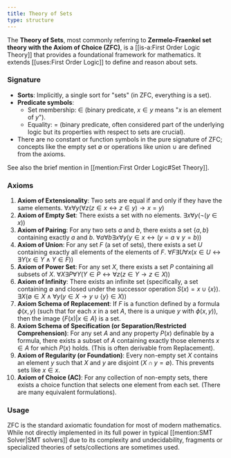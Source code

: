 ```yaml
---
title: Theory of Sets
type: structure
---
```

The **Theory of Sets**, most commonly referring to **Zermelo-Fraenkel set theory with the Axiom of Choice (ZFC)**, is a [[is-a:First Order Logic Theory]] that provides a foundational framework for mathematics. It extends [[uses:First Order Logic]] to define and reason about sets.

### Signature
-   **Sorts**: Implicitly, a single sort for "sets" (in ZFC, everything is a set).
-   **Predicate symbols**:
    -   Set membership: $\in$ (binary predicate, $x \in y$ means "$x$ is an element of $y$").
    -   Equality: $=$ (binary predicate, often considered part of the underlying logic but its properties with respect to sets are crucial).
-   There are no constant or function symbols in the pure signature of ZFC; concepts like the empty set $\emptyset$ or operations like union $\cup$ are defined from the axioms.

See also the brief mention in [[mention:First Order Logic#Set Theory]].

### Axioms
1.  **Axiom of Extensionality**: Two sets are equal if and only if they have the same elements.
    $\forall x \forall y (\forall z (z \in x \leftrightarrow z \in y) \rightarrow x = y)$
2.  **Axiom of Empty Set**: There exists a set with no elements.
    $\exists x \forall y (\neg (y \in x))$
3.  **Axiom of Pairing**: For any two sets $a$ and $b$, there exists a set $\{a, b\}$ containing exactly $a$ and $b$.
    $\forall a \forall b \exists x \forall y (y \in x \leftrightarrow (y=a \lor y=b))$
4.  **Axiom of Union**: For any set $F$ (a set of sets), there exists a set $U$ containing exactly all elements of the elements of $F$.
    $\forall F \exists U \forall x (x \in U \leftrightarrow \exists Y (x \in Y \land Y \in F))$
5.  **Axiom of Power Set**: For any set $X$, there exists a set $P$ containing all subsets of $X$.
    $\forall X \exists P \forall Y (Y \in P \leftrightarrow \forall z (z \in Y \rightarrow z \in X))$
6.  **Axiom of Infinity**: There exists an infinite set (specifically, a set containing $\emptyset$ and closed under the successor operation $S(x) = x \cup \{x\}$).
    $\exists X (\emptyset \in X \land \forall y (y \in X \rightarrow y \cup \{y\} \in X))$
7.  **Axiom Schema of Replacement**: If $F$ is a function defined by a formula $\phi(x,y)$ (such that for each $x$ in a set $A$, there is a unique $y$ with $\phi(x,y)$), then the image $\{F(x) | x \in A\}$ is a set.
8.  **Axiom Schema of Specification (or Separation/Restricted Comprehension)**: For any set $A$ and any property $P(x)$ definable by a formula, there exists a subset of $A$ containing exactly those elements $x \in A$ for which $P(x)$ holds. (This is often derivable from Replacement).
9.  **Axiom of Regularity (or Foundation)**: Every non-empty set $X$ contains an element $y$ such that $X$ and $y$ are disjoint ($X \cap y = \emptyset$). This prevents sets like $x \in x$.
10. **Axiom of Choice (AC)**: For any collection of non-empty sets, there exists a choice function that selects one element from each set. (There are many equivalent formulations).

### Usage
ZFC is the standard axiomatic foundation for most of modern mathematics. While not directly implemented in its full power in typical [[mention:SMT Solver|SMT solvers]] due to its complexity and undecidability, fragments or specialized theories of sets/collections are sometimes used.